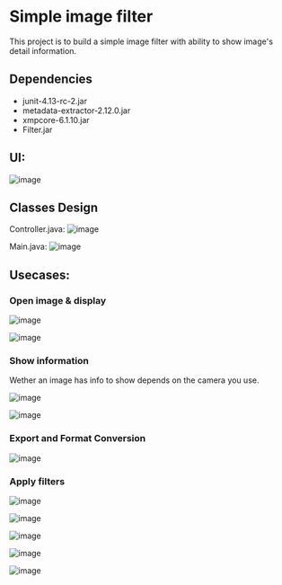 # Simple image filter

This project is to build a simple image filter with ability to show image's detail information.

## Dependencies

* junit-4.13-rc-2.jar
* metadata-extractor-2.12.0.jar
* xmpcore-6.1.10.jar
* Filter.jar

## UI:

![image](Image%20Management%20Tool/images/UI.png)

## Classes Design
Controller.java: 
![image](Image%20Management%20Tool/images/Controller.png)

Main.java:
![image](Image%20Management%20Tool/images/Main.png)

## Usecases:

### Open image & display
![image](Image%20Management%20Tool/images/Display1.png)

![image](Image%20Management%20Tool/images/Display2.png)

### Show information

Wether an image has info to show depends on the camera you use.

![image](Image%20Management%20Tool/images/Showinfor1.png)

![image](Image%20Management%20Tool/images/ShowInfo2.png)

### Export and Format Conversion

![image](Image%20Management%20Tool/images/Export1.png)

### Apply filters

![image](Image%20Management%20Tool/images/Filter1.png)

![image](Image%20Management%20Tool/images/Filter2.png)

![image](Image%20Management%20Tool/images/Filter3.png)

![image](Image%20Management%20Tool/images/Filter4.png)

![image](Image%20Management%20Tool/images/Filter5.png)